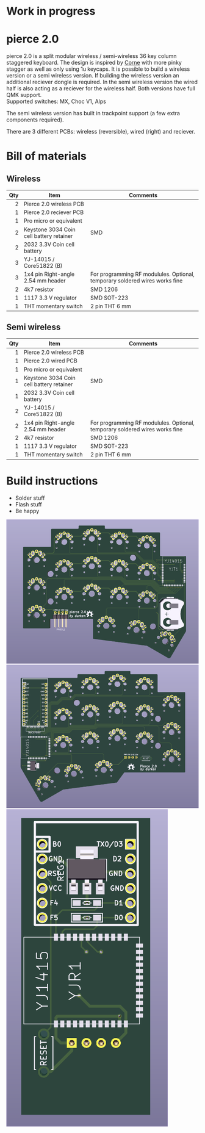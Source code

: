 # Work in progress

# pierce 2.0

pierce 2.0 is a split modular wireless / semi-wireless 36 key column staggered keyboard. The design is inspired by [Corne](https://github.com/foostan/crkbd) 
with more pinky stagger as well as only using 1u keycaps.
It is possible to build a wireless version or a semi wireless version. If building the wireless version an additional reciever dongle is required. 
In the semi wireless version the wired half is also acting as a reciever for the wireless half. 
Both versions have full QMK support.  
Supported switches: MX, Choc V1, Alps

The semi wireless version has built in trackpoint support (a few extra components required).

There are 3 different PCBs: wireless (reversible), wired (right) and reciever.

# Bill of materials
## Wireless
| Qty | Item                                          | Comments                                            |
|----:|-----------------------------------------------|-----------------------------------------------------|
|   2 | Pierce 2.0 wireless PCB                       |                                                     |
|   1 | Pierce 2.0 reciever PCB                       |                                                     |
|   1 | Pro micro or equivalent                       |                                                     |
|   2 | Keystone 3034 Coin cell battery retainer      | SMD                                                 |
|   2 | 2032 3.3V Coin cell battery                   |                                                     |
|   3 | YJ-14015 / Core51822 (B)                      |                                                     |
|   3 | 1x4 pin Right-angle 2.54 mm header            | For programming RF modulules. Optional, temporary soldered wires works fine|
|   2 | 4k7 resistor                                  | SMD 1206                                            |
|   1 | 1117 3.3 V regulator                          | SMD SOT-223                                         |
|   1 | THT momentary switch                          | 2 pin THT 6 mm                                      |
  
## Semi wireless
| Qty | Item                                          | Comments                                            |
|----:|-----------------------------------------------|-----------------------------------------------------|
|   1 | Pierce 2.0 wireless PCB                       |                                                     |
|   1 | Pierce 2.0 wired PCB                          |                                                     |
|   1 | Pro micro or equivalent                       |                                                     |
|   1 | Keystone 3034 Coin cell battery retainer      | SMD                                                 |
|   1 | 2032 3.3V Coin cell battery                   |                                                     |
|   2 | YJ-14015 / Core51822 (B)                      |                                                     |
|   2 | 1x4 pin Right-angle 2.54 mm header            | For programming RF modulules. Optional, temporary soldered wires works fine|
|   2 | 4k7 resistor                                  | SMD 1206                                            |
|   1 | 1117 3.3 V regulator                          | SMD SOT-223                                         |
|   1 | THT momentary switch                          | 2 pin THT 6 mm                                      |
  
# Build instructions
* Solder stuff
* Flash stuff
* Be happy

![wireless](assets/wireless.png "wireless")  
![wired](assets/wired.png "wireless")  
![reciever](assets/reciever.png "reciever")
